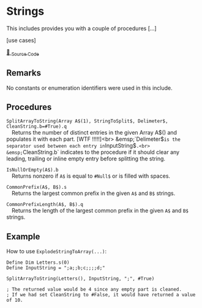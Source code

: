 # Strings

This includes provides you with a couple of procedures [...]

[use cases]

[💾 <sub>Source Code</sub>](../Includes/Strings.pbi)


## Remarks

No constants or enumeration identifiers were used in this include.


## Procedures

`SplitArrayToString(Array A$(1), StringToSplit$, Delimeter$, CleanString.b=#True).q`<br>
&emsp;Returns the number of distinct entries in the given Array A$() and populates it with each part. [WTF !!!!!]<br>
&emsp;`Delimeter$` is the separator used between each entry in `InputString$`.<br>
&emsp;`CleanString.b` indicates to the procedure if it should clear any leading, trailing or inline empty entry before splitting the string.

`IsNullOrEmpty(A$).b`<br>
&emsp;Returns nonzero if `A$` is equal to `#Null$` or is filled with spaces.

`CommonPrefix(A$, B$).s`<br>
&emsp;Returns the largest common prefix in the given `A$` and `B$` strings.

`CommonPrefixLength(A$, B$).q`<br>
&emsp;Returns the length of the largest common prefix in the given `A$` and `B$` strings.


## Example

How to use `ExplodeStringToArray(...)`:
```
Define Dim Letters.s(0)
Define InputString = ";a;;b;c;;;;d;"

SplitArrayToString(Letters(), InputString, ";", #True)

; The returned value would be 4 since any empty part is cleaned.
; If we had set CleanString to #False, it would have returned a value of 10.
```
